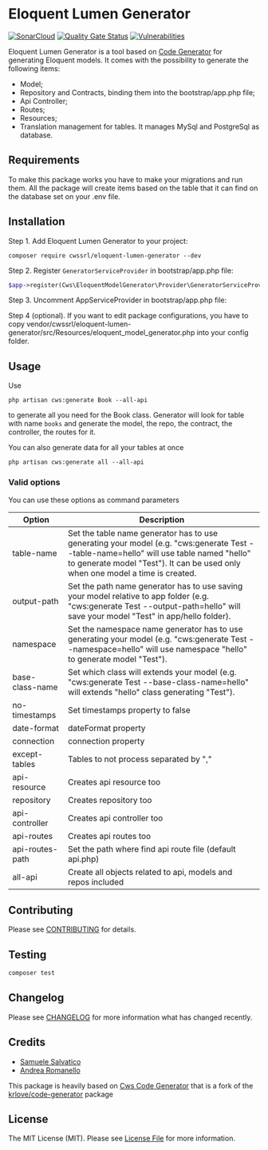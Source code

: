 # Eloquent Lumen Generator

[![SonarCloud](https://sonarcloud.io/images/project_badges/sonarcloud-white.svg)](https://sonarcloud.io/dashboard?id=cwssrl_eloquent-lumen-generator)  [![Quality Gate Status](https://sonarcloud.io/api/project_badges/measure?project=cwssrl_eloquent-lumen-generator&metric=alert_status)](https://sonarcloud.io/dashboard?id=cwssrl_eloquent-lumen-generator)  [![Vulnerabilities](https://sonarcloud.io/api/project_badges/measure?project=cwssrl_eloquent-lumen-generator&metric=vulnerabilities)](https://sonarcloud.io/dashboard?id=cwssrl_eloquent-lumen-generator)

Eloquent Lumen Generator is a tool based on [Code Generator](https://github.com/cwssrl/code-generator) for generating Eloquent models.
It comes with the possibility to generate the following items:
- Model;
- Repository and Contracts, binding them into the bootstrap/app.php file;
- Api Controller;
- Routes;
- Resources;
- Translation management for tables.
It manages MySql and PostgreSql as database. 

## Requirements

To make this package works you have to make your migrations and run them. All the package will create items based on 
the table that it can find on the database set on your .env file.

## Installation
Step 1. Add Eloquent Lumen Generator to your project:
```
composer require cwssrl/eloquent-lumen-generator --dev
```
Step 2. Register `GeneratorServiceProvider` in bootstrap/app.php file:
```php
$app->register(Cws\EloquentModelGenerator\Provider\GeneratorServiceProvider::class);
```

Step 3. Uncomment AppServiceProvider in bootstrap/app.php file: 

Step 4 (optional). If you want to edit package configurations, you have to copy vendor/cwssrl/eloquent-lumen-generator/src/Resources/eloquent_model_generator.php into your config folder. 

## Usage
Use
```
php artisan cws:generate Book --all-api
```
to generate all you need for the Book class. Generator will look for table with name `books` and generate the model, the repo, the contract, the controller, the routes for it.

You can also generate data for all your tables at once
```
php artisan cws:generate all --all-api
```

### Valid options

You can use these options as command parameters

Option | Description
--- | ---
table-name | Set the table name generator has to use generating your model (e.g. "cws:generate Test --table-name=hello" will use table named "hello" to generate model "Test"). It can be used only when one model a time is created.
output-path | Set the path name generator has to use saving your model relative to app folder (e.g. "cws:generate Test --output-path=hello" will save your model "Test" in app/hello folder).
namespace | Set the namespace name generator has to use generating your model (e.g. "cws:generate Test --namespace=hello" will use namespace "hello" to generate model "Test").
base-class-name | Set which class will extends your model (e.g. "cws:generate Test --base-class-name=hello" will extends "hello" class generating "Test").
no-timestamps | Set timestamps property to false
date-format | dateFormat property
connection | connection property
except-tables | Tables to not process separated by ","
api-resource | Creates api resource too
repository | Creates repository too
api-controller | Creates api controller too
api-routes | Creates api routes too
api-routes-path | Set the path where find api route file (default api.php)
all-api | Create all objects related to api, models and repos included 


## Contributing

Please see [CONTRIBUTING](CONTRIBUTING.md) for details.

## Testing

``` bash
composer test
```

## Changelog

Please see [CHANGELOG](CHANGELOG.md) for more information what has changed recently.

## Credits

- [Samuele Salvatico](https://www.linkedin.com/in/samuele-salvatico-89527464/)
- [Andrea Romanello](https://www.linkedin.com/in/andrea-romanello/)

This package is heavily based on [Cws Code Generator](https://github.com/cwssrl/code-generator) that is a fork of the [krlove/code-generator](https://github.com/krlove/code-generator) package

## License

The MIT License (MIT). Please see [License File](LICENSE.md) for more information.
